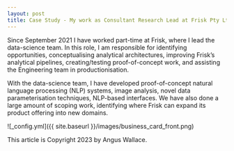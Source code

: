 ```yaml
---
layout: post
title: Case Study - My work as Consultant Research Lead at Frisk Pty Ltd 
---
```


Since September 2021 I have worked part-time at Frisk, where I lead the data-science team. In this role, I am responsible for identifying opportunities, conceptualising analytical architectures, improving Frisk’s analytical pipelines, creating/testing proof-of-concept work, and assisting the Engineering team in productionisation. 

With the data-science team, I have developed proof-of-concept natural language processing (NLP) systems, image analysis, novel data parameterisation techniques, NLP-based interfaces. We have also done a large amount of scoping work, identifying where Frisk can expand its product offering into new domains.

![_config.yml]({{ site.baseurl }}/images/business_card_front.png)

This article is Copyright 2023 by Angus Wallace.
